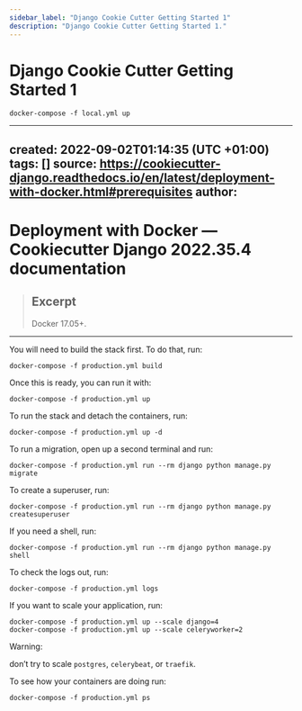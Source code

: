 ```yaml
---
sidebar_label: "Django Cookie Cutter Getting Started 1"
description: "Django Cookie Cutter Getting Started 1."
---
```


# Django Cookie Cutter Getting Started 1


```
docker-compose -f local.yml up
```

---
created: 2022-09-02T01:14:35 (UTC +01:00)
tags: []
source: https://cookiecutter-django.readthedocs.io/en/latest/deployment-with-docker.html#prerequisites
author: 
---

# Deployment with Docker — Cookiecutter Django 2022.35.4 documentation

> ## Excerpt
> Docker 17.05+.

---
You will need to build the stack first. To do that, run:

```
docker-compose -f production.yml build

```

Once this is ready, you can run it with:

```
docker-compose -f production.yml up

```

To run the stack and detach the containers, run:

```
docker-compose -f production.yml up -d

```

To run a migration, open up a second terminal and run:

```
docker-compose -f production.yml run --rm django python manage.py migrate

```

To create a superuser, run:

```
docker-compose -f production.yml run --rm django python manage.py createsuperuser

```

If you need a shell, run:

```
docker-compose -f production.yml run --rm django python manage.py shell

```

To check the logs out, run:

```
docker-compose -f production.yml logs

```

If you want to scale your application, run:

```
docker-compose -f production.yml up --scale django=4
docker-compose -f production.yml up --scale celeryworker=2
```


Warning:

don’t try to scale `postgres`, `celerybeat`, or `traefik`.

To see how your containers are doing run:

```
docker-compose -f production.yml ps
```
